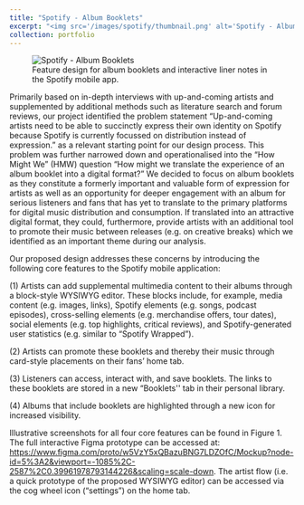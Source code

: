 ```yaml
---
title: "Spotify - Album Booklets"
excerpt: "<img src='/images/spotify/thumbnail.png' alt='Spotify - Album Booklets' style='margin-bottom: 0.5rem; max-height: 500px'><br/>Feature design for album booklets and interactive liner notes in the Spotify mobile app."
collection: portfolio
---
```


<figure>
  <img src='/images/spotify/spotify.gif' alt='Spotify - Album Booklets' />
  <figcaption>
    Feature design for album booklets and interactive liner notes in the Spotify mobile app.
  </figcaption>
</figure>

Primarily based on in-depth interviews with up-and-coming artists and supplemented by additional methods such as literature search and forum reviews, our project identified the problem statement “Up-and-coming artists need to be able to succinctly express their own identity on Spotify because Spotify is currently focussed on distribution instead of expression.” as a relevant starting point for our design process. This problem was further narrowed down and operationalised into the “How Might We” (HMW) question “How might we translate the experience of an album booklet into a digital format?” We decided to focus on album booklets as they constitute a formerly important and valuable form of expression for artists as well as an opportunity for deeper engagement with an album for serious listeners and fans that has yet to translate to the primary platforms for digital music distribution and consumption. If translated into an attractive digital format, they could, furthermore, provide artists with an additional tool to promote their music between releases (e.g. on creative breaks) which we identified as an important theme during our analysis.

Our proposed design addresses these concerns by introducing the following core features to the Spotify mobile application:

(1) Artists can add supplemental multimedia content to their albums through a block-style WYSIWYG editor. These blocks include, for example, media content (e.g. images, links), Spotify elements (e.g. songs, podcast episodes), cross-selling elements (e.g. merchandise offers, tour dates), social elements (e.g. top highlights, critical reviews), and Spotify-generated user statistics (e.g. similar to “Spotify Wrapped”).

(2) Artists can promote these booklets and thereby their music through card-style placements on their fans’ home tab.

(3) Listeners can access, interact with, and save booklets. The links to these booklets are stored in a new “Booklets'' tab in their personal library.

(4) Albums that include booklets are highlighted through a new icon for increased visibility.

Illustrative screenshots for all four core features can be found in Figure 1. The full interactive Figma prototype can be accessed at: <https://www.figma.com/proto/w5VzY5xQBazuBNG7LDZOfC/Mockup?node-id=5%3A2&viewport=-1085%2C-2587%2C0.39961978793144226&scaling=scale-down>. The artist flow (i.e. a quick prototype of the proposed WYSIWYG editor) can be accessed via the cog wheel icon (“settings”) on the home tab.
